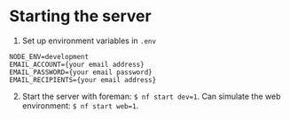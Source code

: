# Starting the server

1. Set up environment variables in `.env`

```
NODE_ENV=development
EMAIL_ACCOUNT={your email address}
EMAIL_PASSWORD={your email password}
EMAIL_RECIPIENTS={your email address}
```

2. Start the server with foreman: `$ nf start dev=1`. Can simulate the web environment: `$ nf start web=1`.
